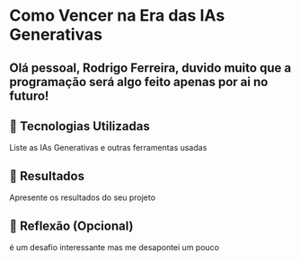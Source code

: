 # Como Vencer na Era das IAs Generativas

## Olá pessoal, Rodrigo Ferreira, duvido muito que a programação será algo feito apenas por ai no futuro!

## 🤖 Tecnologias Utilizadas
Liste as IAs Generativas e outras ferramentas usadas


## 🚀 Resultados
Apresente os resultados do seu projeto

## 💭 Reflexão (Opcional)
é um desafio interessante mas me desapontei um pouco
